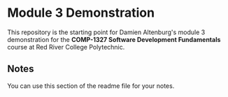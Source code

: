 # Module 3 Demonstration

This repository is the starting point for Damien Altenburg's module 3 demonstration for the **COMP-1327 Software Development Fundamentals** course at Red River College Polytechnic.

## Notes

You can use this section of the readme file for your notes.
